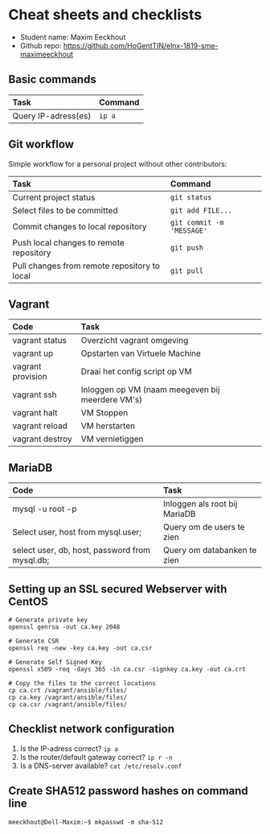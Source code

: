 # Cheat sheets and checklists

- Student name: Maxim Eeckhout
- Github repo: <https://github.com/HoGentTIN/elnx-1819-sme-maximeeckhout>

## Basic commands

| Task                | Command |
| :---                | :---    |
| Query IP-adress(es) | `ip a`  |

## Git workflow

Simple workflow for a personal project without other contributors:

| Task                                         | Command                   |
| :---                                         | :---                      |
| Current project status                       | `git status`              |
| Select files to be committed                 | `git add FILE...`         |
| Commit changes to local repository           | `git commit -m 'MESSAGE'` |
| Push local changes to remote repository      | `git push`                |
| Pull changes from remote repository to local | `git pull`                |

## Vagrant

| Code    | Task     |
| :------------- | :------------- |
| vagrant status       | Overzicht vagrant omgeving       |
| vagrant up       | Opstarten van Virtuele Machine      |
| vagrant provision       | Draai het config script op VM       |
| vagrant ssh       | Inloggen op VM (naam meegeven bij meerdere VM's)      |
| vagrant halt       | VM Stoppen       |
| vagrant reload       | VM herstarten       |
| vagrant destroy       | VM vernietiggen       |

## MariaDB

| Code    | Task     |
| :------------- | :------------- |
| mysql -u root -p       |Inloggen als root bij MariaDB       |
| Select user, host from mysql.user;      | Query om de users te zien      |
| select user, db, host, password from mysql.db;       | Query om databanken te zien      |


## Setting up an SSL secured Webserver with CentOS
```
# Generate private key
openssl genrsa -out ca.key 2048

# Generate CSR
openssl req -new -key ca.key -out ca.csr

# Generate Self Signed Key
openssl x509 -req -days 365 -in ca.csr -signkey ca.key -out ca.crt

# Copy the files to the correct locations
cp ca.crt /vagrant/ansible/files/
cp ca.key /vagrant/ansible/files/
cp ca.csr /vagrant/ansible/files/
```

## Checklist network configuration

1. Is the IP-adress correct? `ip a`
2. Is the router/default gateway correct? `ip r -n`
3. Is a DNS-server available? `cat /etc/resolv.conf`

## Create SHA512 password hashes on command line

```
meeckhout@Dell-Maxim:~$ mkpasswd -m sha-512 
```
